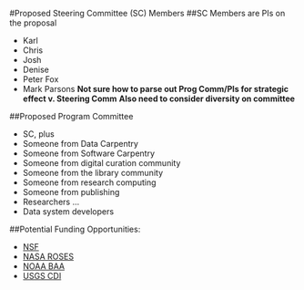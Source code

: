 #Proposed Steering Committee (SC) Members
##SC Members are PIs on the proposal
* Karl
* Chris
* Josh
* Denise
* Peter Fox
* Mark Parsons
**Not sure how to parse out Prog Comm/PIs for strategic effect v. Steering Comm**
**Also need to consider diversity on committee**

##Proposed Program Committee
* SC, plus
* Someone from Data Carpentry
* Someone from Software Carpentry
* Someone from digital curation community
* Someone from the library community
* Someone from research computing 
* Someone from publishing
* Researchers ...
* Data system developers

##Potential Funding Opportunities:

* [NSF](http://www.nsf.gov/funding/pgm_summ.jsp?pims_id=505015&org=OISE&sel_org=OISE&from=fund)
* [NASA ROSES](https://nspires.nasaprs.com/external/viewrepositorydocument/cmdocumentid=498022/solicitationId=%7B5485187B-71B6-DF3D-FDE7-53DA38B14614%7D/viewSolicitationDocument=1/E.2+TWSC.pdf)
* [NOAA BAA](https://coast.noaa.gov/funding/_pdf/NOAA-BAA-NOAA-NFA-NFAPO-2016-2004791-posted-12.30.2015-closing-09.30.2017.pdf)
* [USGS CDI](https://my.usgs.gov/confluence/display/cdi/2018+Proposals)
